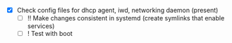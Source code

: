 - [x] Check config files for dhcp agent, iwd, networking daemon (present)
  - [ ] !! Make changes consistent in systemd (create symlinks that enable services)
  - [ ] ! Test with boot
